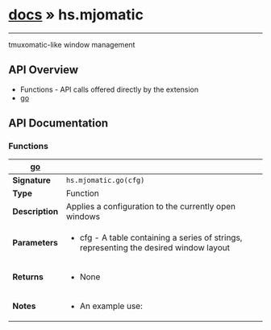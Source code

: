 # [docs](/hammerspoon/index.md) » hs.mjomatic
---

tmuxomatic-like window management

## API Overview
* Functions - API calls offered directly by the extension
 * [go](#go)

## API Documentation

### Functions

| [go](#go)         |                                                                                     |
| --------------------------------------------|-------------------------------------------------------------------------------------|
| **Signature**                               | `hs.mjomatic.go(cfg)`                                                                    |
| **Type**                                    | Function                                                                     |
| **Description**                             | Applies a configuration to the currently open windows                                                                     |
| **Parameters**                              | <ul><li>cfg - A table containing a series of strings, representing the desired window layout</li></ul> |
| **Returns**                                 | <ul><li>None</li></ul>          |
| **Notes**                                   | <ul><li>An example use:</li></ul>                |

